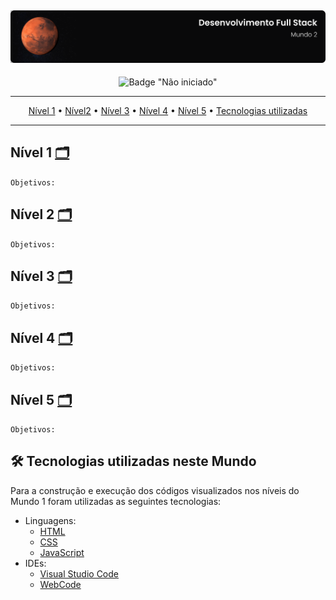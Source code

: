 ![Capa do Mundo 2](../.github/capa-mundo2.svg)
---

<div align="center">

![Badge "Não iniciado"](https://img.shields.io/badge/status-n%C3%A3o%20iniciado-red?style=for-the-badge)

---

[Nível 1](#nivel-1-) • [Nível2](#nivel-2-) • [Nível 3](#nivel-3-) • [Nível 4](#nivel-4-) • [Nível 5](#nivel-5-) • [Tecnologias utilizadas](#-tecnologias-utilizadas-neste-mundo)

---

</div>

## Nível 1 [🗂](#)

`Objetivos:`

## Nível 2 [🗂](#)

`Objetivos:`

## Nível 3 [🗂](#)

`Objetivos:`

## Nível 4 [🗂](#)

`Objetivos:`

## Nível 5 [🗂](#)

`Objetivos:` 

## 🛠 Tecnologias utilizadas neste Mundo

Para a construção e execução dos códigos visualizados nos níveis do Mundo 1 foram utilizadas as seguintes tecnologias:

- Linguagens:
  - [HTML](https://html.spec.whatwg.org/multipage/)
  - [CSS](https://www.w3.org/Style/CSS/)
  - [JavaScript](https://developer.mozilla.org/pt-BR/docs/Web/JavaScript)
- IDEs:
  - [Visual Studio Code](https://code.visualstudio.com/)
  - [WebCode](https://play.google.com/store/apps/details?id=com.qamar.ide.web)

